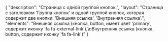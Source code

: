 {
"description": "Страница с одной группой кнопок.",
"layout": "Страница с заголовком 'Группа кнопок' и одной группой кнопок, которая содержит две кнопки: 'Внешняя ссылка', 'Внутренняя ссылка'.",
"elements": "Внешняя ссылка (кнопка, button, имеет цвет 'primary', содержит иконку 'fa fa-external-link'),\nВнутренняя ссылка (кнопка, button, содержит иконку 'fa fa-link')"
}